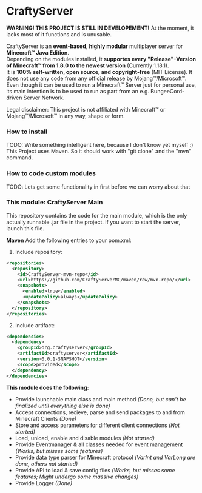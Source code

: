# CraftyServer

**WARNING! THIS PROJECT IS STILL IN DEVELOPEMENT!** At the moment, it lacks most of it functions and is unusable.

CraftyServer is an **event-based**, **highly modular** multiplayer server for **Minecraft&trade; Java Edition**.  
Depending on the modules installed, it **supportes every "Release"-Version of Minecraft&trade; from 1.8.0 to the newest version** (Currently 1.18.1).  
It is **100% self-written, open source, and copyright-free** (MIT License). It does not use any code from any official release by Mojang&trade;/Microsoft&trade;.  
Even though it can be used to run a Minecraft&trade; Server just for personal use, its main intention is to be used to run as part from an e.g. BungeeCord-driven Server Network.  

Legal disclaimer: This project is not affiliated with Minecraft&trade; or Mojang&trade;/Microsoft&trade; in any way, shape or form.  

### How to install
TODO: Write something intelligent here, because I don't know yet myself :)  
This Project uses Maven. So it should work with "git clone" and the "mvn" command.
### How to code custom modules
TODO: Lets get some functionality in first before we can worry about that
### This module: CraftyServer Main
This repository contains the code for the main module, which is the only actually runnable .jar file in the project. If you want to start the server, launch this file.  

**Maven**
Add the following entries to your pom.xml:
1. Include repository:

```XML
<repositories>
  <repository>
    <id>CraftyServer-mvn-repo</id>
    <url>https://github.com/CraftyServerMC/maven/raw/mvn-repo/</url>
    <snapshots>
      <enabled>true</enabled>
      <updatePolicy>always</updatePolicy>
    </snapshots>
  </repository>
</repositories>
```
2. Include artifact:

```XML
<dependencies>
  <dependency>
    <groupId>org.craftyserver</groupId>
    <artifactId>craftyserver</artifactId>
    <version>0.0.1-SNAPSHOT</version>
    <scope>provided</scope>
  </dependency>
</dependencies>
```

**This module does the following:**
 - Provide launchable main class and main method *(Done, but can't be finalized until everything else is done)*
 - Accept connections, recieve, parse and send packages to and from Minecraft Clients *(Done)*
 - Store and access parameters for different client connections *(Not started)*
 - Load, unload, enable and disable modules *(Not started)*
 - Provide Eventmanager & all classes needed for event management *(Works, but misses some features)*
 - Provide data type parser for Minecraft protocol *(VarInt and VarLong are done, others not started)*
 - Provide API to load & save config files *(Works, but misses some features; Might undergo some massive changes)*
 - Provide Logger *(Done)*